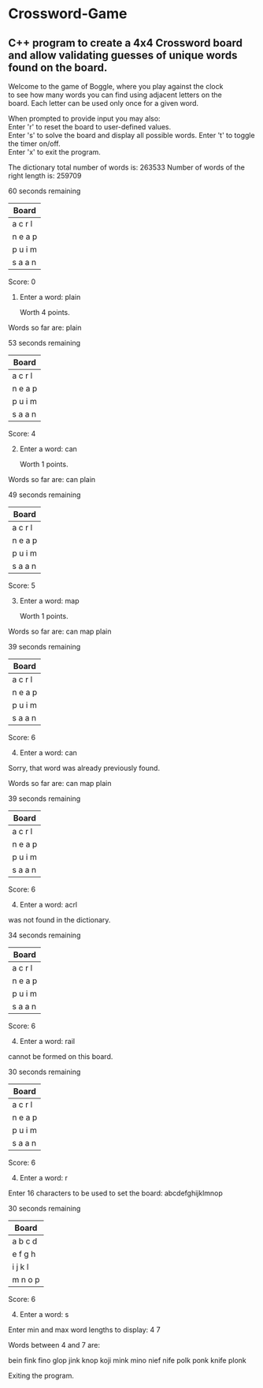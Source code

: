 # Crossword-Game
## C++ program to create a 4x4 Crossword board and allow validating guesses of unique words found on the board.
Welcome to the game of Boggle, where you play against the clock   
to see how many words you can find using adjacent letters on the  
board.  Each letter can be used only once for a given word.       
  
When prompted to provide input you may also:                      
     Enter 'r' to reset the board to user-defined values.         
     Enter 's' to solve the board and display all possible words. 
     Enter 't' to toggle the timer on/off.                        
     Enter 'x' to exit the program.                               
  
The dictionary total number of words is: 263533
Number of words of the right length is:  259709

  60 seconds remaining
  
| Board   |
| --------|
| a c r l | 
| n e a p | 
| p u i m | 
| s a a n |

   Score: 0
   
1. Enter a word: plain

   Worth 4 points.
   
Words so far are: plain 

  53 seconds remaining
  
| Board   |
| --------|
| a c r l |
| n e a p |
| p u i m |
| s a a n |

   Score: 4
   
2. Enter a word: can

   Worth 1 points.
   
Words so far are: can plain 

  49 seconds remaining
  
| Board   |
| --------|
| a c r l |
| n e a p |
| p u i m |
| s a a n |

   Score: 5
   
3. Enter a word: map

   Worth 1 points.
   
Words so far are: can map plain 

  39 seconds remaining
  
| Board   |
| --------|
| a c r l |
| n e a p |
| p u i m |
| s a a n |

   Score: 6
   
4. Enter a word: can

Sorry, that word was already previously found. 

Words so far are: can map plain 

  39 seconds remaining
  
| Board   |
| --------|
| a c r l |
| n e a p |
| p u i m |
| s a a n |

   Score: 6
   
4. Enter a word: acrl

 was not found in the dictionary.

  34 seconds remaining
  
| Board   |
| --------|
| a c r l | 
| n e a p |
| p u i m |
| s a a n |

   Score: 6
   
4. Enter a word: rail

 cannot be formed on this board.

  30 seconds remaining
  
| Board   |
| --------|
| a c r l |
| n e a p |
| p u i m |
| s a a n |

   Score: 6
   
4. Enter a word: r

Enter 16 characters to be used to set the board: abcdefghijklmnop

  30 seconds remaining
  
| Board   |
| --------|
| a b c d |
| e f g h |
| i j k l |
| m n o p |

   Score: 6
   
4. Enter a word: s

Enter min and max word lengths to display: 4 7

Words between 4 and 7 are: 

bein fink fino glop jink knop koji mink mino nief nife polk ponk knife plonk 

Exiting the program. 
